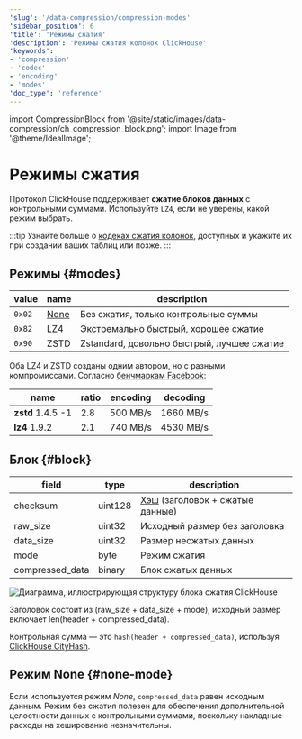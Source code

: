 ```yaml
---
'slug': '/data-compression/compression-modes'
'sidebar_position': 6
'title': 'Режимы сжатия'
'description': 'Режимы сжатия колонок ClickHouse'
'keywords':
- 'compression'
- 'codec'
- 'encoding'
- 'modes'
'doc_type': 'reference'
---
```


import CompressionBlock from '@site/static/images/data-compression/ch_compression_block.png';
import Image from '@theme/IdealImage';


# Режимы сжатия

Протокол ClickHouse поддерживает **сжатие блоков данных** с контрольными суммами. Используйте `LZ4`, если не уверены, какой режим выбрать.

:::tip
Узнайте больше о [кодеках сжатия колонок](/sql-reference/statements/create/table#column_compression_codec), доступных и укажите их при создании ваших таблиц или позже.
:::

## Режимы {#modes}

| value  | name               | description                              |
|--------|--------------------|------------------------------------------|
| `0x02` | [None](#none-mode) | Без сжатия, только контрольные суммы     |
| `0x82` | LZ4                | Экстремально быстрый, хорошее сжатие     |
| `0x90` | ZSTD               | Zstandard, довольно быстрый, лучшее сжатие |

Оба LZ4 и ZSTD созданы одним автором, но с разными компромиссами. 
Согласно [бенчмаркам Facebook](https://facebook.github.io/zstd/#benchmarks):

| name              | ratio | encoding | decoding  |
|-------------------|-------|----------|-----------|
| **zstd** 1.4.5 -1 | 2.8   | 500 MB/s | 1660 MB/s |
| **lz4** 1.9.2     | 2.1   | 740 MB/s | 4530 MB/s |

## Блок {#block}

| field           | type    | description                                      |
|-----------------|---------|--------------------------------------------------|
| checksum        | uint128 | [Хэш](../native-protocol/hash.md) (заголовок + сжатые данные) |
| raw_size        | uint32  | Исходный размер без заголовка                    |
| data_size       | uint32  | Размер несжатых данных                            |
| mode            | byte    | Режим сжатия                                     |
| compressed_data | binary  | Блок сжатых данных                               |

<Image img={CompressionBlock} size="md" alt="Диаграмма, иллюстрирующая структуру блока сжатия ClickHouse"/>

Заголовок состоит из (raw_size + data_size + mode), исходный размер включает len(header + compressed_data).

Контрольная сумма — это `hash(header + compressed_data)`, используя [ClickHouse CityHash](../native-protocol/hash.md).

## Режим None {#none-mode}

Если используется режим *None*, `compressed_data` равен исходным данным. Режим без сжатия полезен для обеспечения дополнительной целостности данных с контрольными суммами, поскольку накладные расходы на хеширование незначительны.
